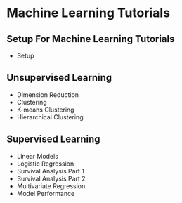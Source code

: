 # Machine Learning Tutorials

## Setup For Machine Learning Tutorials
- Setup

## Unsupervised Learning
- Dimension Reduction
- Clustering
- K-means Clustering
- Hierarchical Clustering

## Supervised Learning
- Linear Models
- Logistic Regression
- Survival Analysis Part 1
- Survival Analysis Part 2
- Multivariate Regression
- Model Performance
